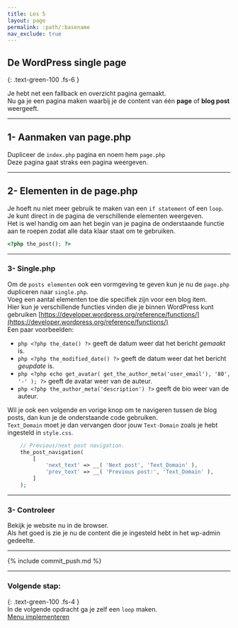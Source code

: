 ```yaml
---
title: Les 5
layout: page 
permalink: :path/:basename 
nav_exclude: true
---
```


## De WordPress single page
{: .text-green-100 .fs-6 }

Je hebt net een fallback en overzicht pagina gemaakt.  
Nu ga je een pagina maken waarbij je de content van één **page** of **blog post** weergeeft.

---
## 1- Aanmaken van page.php
Dupliceer de `index.php` pagina en noem hem `page.php`  
Deze pagina gaat straks een pagina weergeven.  

---
## 2- Elementen in de page.php
Je hoeft nu niet meer gebruik te maken van een `if statement` of een `loop`.
Je kunt direct in de pagina de verschillende elementen weergeven.  
Het is wel handig om aan het begin van je pagina de onderstaande functie aan te roepen zodat alle data klaar staat om te gebruiken.  
```php
<?php the_post(); ?>
```

---
### 3- Single.php
Om de `posts elementen` ook een vormgeving te geven kun je nu de `page.php` dupliceren naar `single.php`.  
Voeg een aantal elementen toe die specifiek zijn voor een blog item.  
Hier kun je verschillende functies vinden die je binnen WordPress kunt gebruiken [https://developer.wordpress.org/reference/functions/](https://developer.wordpress.org/reference/functions/)  
Een paar voorbeelden:
- ```php <?php the_date() ?>``` geeft de datum weer dat het bericht _gemaakt_ is.
- ```php <?php the_modified_date() ?>``` geeft de datum weer dat het bericht _geupdate_ is.
- ```php <?php echo get_avatar( get_the_author_meta('user_email'), '80', '-' ); ?>``` geeft de avatar weer van de auteur.
- ```php <?php the_author_meta('description') ?>``` geeft de bio weer van de auteur.



Wil je ook een volgende en vorige knop om te navigeren tussen de blog posts, dan kun je de onderstaande code gebruiken.  
`Text_Domain` moet je dan vervangen door jouw `Text-Domain` zoals je hebt ingesteld in `style.css`.   
```php
    // Previous/next post navigation.
    the_post_navigation(
        [
            'next_text' => __( 'Next post', 'Text_Domain' ),
            'prev_text' => __( 'Previous post:', 'Text_Domain' ),
        ] 
    );
```


---
### 3- Controleer
Bekijk je website nu in de browser.  
Als het goed is zie je nu de content die je ingesteld hebt in het wp-admin gedeelte.

---

{% include commit_push.md %}

---
### Volgende stap:
{: .text-green-100 .fs-4 }  
In de volgende opdracht ga je zelf een `loop` maken.  
[Menu implementeren](menu)


